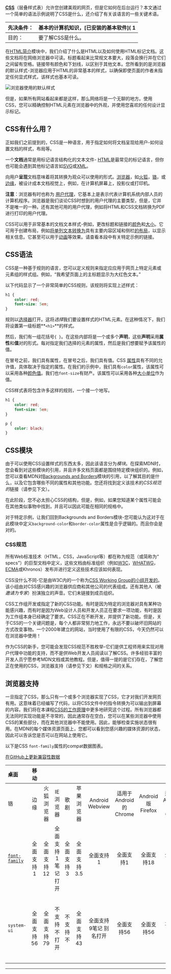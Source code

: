 **[CSS](1/en-US/docs/Glossary/CSS)**（层叠样式表）允许您创建美观的网页，但是它如何在后台运行？本文通过一个简单的语法示例说明了CSS是什么，还介绍了有关该语言的一些关键术语。

| 先决条件： | 基本的计算机知识，[已安装的基本软件]( 1
| :--------- | ------------------------------------------------------------ |
| 目的：     | 要了解CSS是什么。                                            |

在[HTML简介](1/en-US/docs/Learn/HTML/Introduction_to_HTML)模块中，我们介绍了什么是HTML以及如何使用HTML标记文档。这些文档将在网络浏览器中可读。标题看起来比常规文本要大，段落会换行并在它们之间留有空格。链接带有颜色和下划线，以区别于其他文本。您所看到的是浏览器的默认样式-浏览器应用于HTML的非常基本的样式，以确保即使页面的作者未指定任何显式样式，该样式也基本可读。

![浏览器使用的默认样式](https://mdn.mozillademos.org/files/16493/html-example.png)

但是，如果所有网站看起来都是这样，那么网络将是一个无聊的地方。使用CSS，您可以精确控制HTML元素在浏览器中的外观，并使用您喜欢的任何设计显示标记。

## CSS有什么用？

正如我们之前提到的，CSS是一种语言，用于指定如何将文档呈现给用户-如何设置文档的样式，布局等。

一个**文档**通常是用标记语言结构化的文本文件- [HTML](1/en-US/docs/Glossary/HTML)是最常见的标记语言，但你也可能会遇到其他标记语言如[SVG](1/en-US/docs/Glossary/SVG)或[XML](1/en-US/docs/Glossary/XML)。

向用户**呈现**文档意味着将其转换为观众可以使用的形式。[浏览器](1/en-US/docs/Glossary/browser)，如[火狐](1/en-US/docs/Glossary/Mozilla_Firefox)，[铬](1/en-US/docs/Glossary/Google_Chrome)，或[边缘](1/en-US/docs/Glossary/Microsoft_Edge)，被设计成本文档视觉上，例如，在计算机屏幕上，投影仪或打印机。

**注意**：浏览器有时也称为 [用户代理](1/en-US/docs/Glossary/User_agent)，它基本上是表示代表计算机系统内部人员的计算机程序。浏览器是我们谈论CSS时想到的用户代理的主要类型，但是，它并不是唯一的一种。还有其他可用的用户代理，例如将HTML和CSS文档转换为PDF进行打印的用户代理。

CSS可以用于非常基本的文档文本样式-例如，更改标题和链接的[颜色]( /color_value)和[大小]( /font-size)。它可用于创建布局，例如[将单列文本转换为]( /Layout_cookbook/Column_layouts)具有主要内容区域和侧栏[的布局]( /Layout_cookbook/Column_layouts)，以显示相关信息。它甚至可以用于[动画]( /CSS_Animations)等效果。请查看本段中有关特定示例的链接。

## CSS语法

CSS是一种基于规则的语言，您可以定义规则来指定应应用于网页上特定元素或元素组的样式组。例如，“我希望页面上的主标题显示为大红色文本。”

以下代码显示了一个非常简单的CSS规则，该规则将实现上述样式：

```css
h1 {
    color: red;
    font-size: 5em;
}
```

规则以[选择器](1/en-US/docs/Glossary/CSS_Selector)打开。这将*选择*我们要设置样式的HTML元素。在这种情况下，我们将设置第一级标题**`<h1>`**的样式。

然后，我们有一组花括号`{ }`。在这些内部将是一个或多个**声明**，这些**声明**采用**属性**和**值**对的形式。每对指定我们选择的元素的属性，然后是我们想要赋予该属性的值。

在冒号之前，我们具有属性，在冒号之后，我们具有值。CSS [属性](1/en-US/docs/Glossary/property/CSS)具有不同的允许值，具体取决于指定的属性。在我们的示例中，我们具有`color`属性，该属性可以采用各种[颜色值](1/en-US/docs/Learn/CSS/Building_blocks/Values_and_units#Color)。我们也`font-size`有财产。该属性可以采用各种[大小单位](1/en-US/docs/Learn/CSS/Building_blocks/Values_and_units#Numbers_lengths_and_percentages)作为值。

CSS样式表将包含许多这样的规则，一个接一个地写。

```css
h1 {
    color: red;
    font-size: 5em;
}

p {
    color: black;
}
```



## CSS模块

由于可以使用CSS设置样式的东西太多，因此该语言分为*模块*。在探索MDN时，您会看到对这些模块的引用，并且许多文档页面都是围绕特定模块组织的。例如，您可以查看MDN对[Backgrounds and Borders]( /CSS_Backgrounds_and_Borders)模块的引用，以了解其目的是什么，以及它包含哪些不同的属性和其他功能。您还将找到定义该技术的*CSS规范的*链接（请参见下文）。

在此阶段，您不必太担心CSS的结构，但是，例如，如果您知道某个属性可能会在其他类似事物中找到，并且可以因此可能在相同的规格中。 

对于特定示例，让我们回到Backgrounds and Borders模块-您可能认为这对于在此模块中定义`background-color`和`border-color`属性是合乎逻辑的。而且你会是对的。

### CSS规范



所有Web标准技术（HTML，CSS，JavaScript等）都在称为规范（或简称为“ specs”）的巨型文档中定义，这些文档由标准组织（例如[W3C](1/en-US/docs/Glossary/W3C)，[WHATWG](1/en-US/docs/Glossary/WHATWG)，[ECMA](1/en-US/docs/Glossary/ECMA)或Khronos）发布并进行定义这些技术应该如何表现。

CSS没什么不同-它是由W3C内的一个称为[CSS Working Group的小组开发的](https://www.w3.org/Style/CSS/)。该小组由对CSS感兴趣的浏览器供应商和其他公司的代表组成。还有其他人（被*邀请为专家*）扮演独立的声音。它们未链接到成员组织。

CSS工作组开发或指定了新的CSS功能。有时是因为特定的浏览器对具有某种功能感兴趣，而有时是因为Web设计人员和开发人员正在要求一项功能，有时是因为工作组本身已经确定了要求。CSS正在不断开发，并提供了新功能。但是，关于CSS的一个关键问题是，每个人都非常努力地工作，永远不要以破坏旧网站的方式改变事物。一个2000年建立的网站，当时使用了有限的CSS，今天仍然可以在浏览器中使用！

作为CSS的新手，您可能会发现CSS规范不胜枚举–它们是供工程师用来实现对用户代理中功能的支持，而不是供Web开发人员阅读以了解CSS。许多经验丰富的开发人员宁愿参考MDN文档或其他教程。但是，值得一提的是它们存在，了解您正在使用的CSS，浏览器支持（请参见下文）和规格之间的关系。

## 浏览器支持

一旦指定了CSS，那么只有一个或多个浏览器实现了CSS，它才对我们开发网页有用。这意味着已经编写了代码，以将CSS文件中的指令转换为可以输出到屏幕的内容。我们将在本课程[CSS的工作原理](1/en-US/docs/Learn/CSS/First_steps/How_CSS_works)中更多地研究这个过程。所有浏览器都无法同时实现功能是不寻常的，因此通常存在空白，您可以在某些浏览器中使用CSS的某些部分，而在其他浏览器中不能使用。因此，能够检查实施状态很有用。在MDN的每个媒体资源页面上，您都可以看到您感兴趣的媒体资源的状态，因此可以告诉您是否可以在网站上使用它。

以下是CSS `font-family`属性的compat数据图表。

[在GitHub上更新兼容性数据](https://github.com/mdn/browser-compat-data)

| 桌面                                                         |    移动    |            |                   |           |             |                        |                       |                  |                      |               |                   |             |
| :----------------------------------------------------------- | :--------: | :--------: | :---------------: | :-------: | :---------: | :--------------------: | :-------------------: | :--------------: | :------------------: | :-----------: | :---------------: | ----------- |
| 铬                                                           |    边缘    | 火狐浏览器 |     IE浏览器      |   歌剧    | 苹果浏览器  |    Android Webview     | 适用于Android的Chrome | Android版Firefox | 适用于Android的Opera | iOS上的Safari |     三星上网      |             |
| [`font-family`]( /font-family) | 全面支持1  | 全面支持12 | 全面支持1笔记打开 | 全面支持3 | 全面支持3.5 |       全面支持1        |       全面支持1       |    全面支持18    |      全面支持4       | 全面支持10.1  |     全面支持1     | 全面支持1.0 |
| `system-ui`                                                  | 全面支持56 | 全面支持79 |   不支持不打开    | 不支持不  | 全面支持43  | 全面支持9笔记 别名打开 |      全面支持56       |    全面支持56    |       不支持不       |  全面支持43   | 全面支持9别名打开 | 全面支持6.0 |

------

